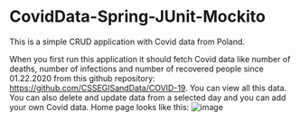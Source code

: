 # CovidData-Spring-JUnit-Mockito
This is a simple CRUD application with Covid data from Poland.

When you first run this application it should fetch Covid data like number of deaths, number of infections and number of recovered people since 01.22.2020 from this github repository: https://github.com/CSSEGISandData/COVID-19. 
You can view all this data. You can also delete and update data from a selected day and you can add your own Covid data.
Home page looks like this:
![image](https://user-images.githubusercontent.com/60007028/122113135-fe435400-ce21-11eb-80d7-6cc80765c81c.png)
